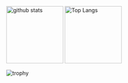 <!--## Hi there 👋

<!--
**Keishizkz7/Keishizkz7** is a ✨ _special_ ✨ repository because its `README.md` (this file) appears on your GitHub profile.

Here are some ideas to get you started:

- 🔭 I’m currently working on ...
- 🌱 I’m currently learning ...
- 👯 I’m looking to collaborate on ...
- 🤔 I’m looking for help with ...
- 💬 Ask me about ...
- 📫 How to reach me: ...
- 😄 Pronouns: ...
- ⚡ Fun fact: ...
-->

<p align="left"> 

  <img alt="github stats" height="150px" src="https://github-readme-stats.vercel.app/api?username=Keishizkz7&show_icons=ture&theme=react" />
  <img alt="Top Langs" height="150px" src="https://github-readme-stats.vercel.app/api/top-langs/?username=Keishizkz7&layout=compact&show_icons=true&theme=react" />
  
</p>

![trophy](https://github-profile-trophy.vercel.app/?username=Keishizkz7&theme=oldie&column=8)
